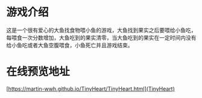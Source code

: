 # 游戏介绍
这是一个很有爱心的大鱼找食物喂小鱼的游戏，大鱼找到果实之后要喂给小鱼吃，每喂食一次分数增加，大鱼吃到的果实清零，当大鱼吃到的果实在一定时间内没有给小鱼吃或者大鱼空腹喂食，小鱼死亡并且游戏结束。
# 在线预览地址
[https://martin-wwh.github.io/TinyHeart/TinyHeart.html](TinyHeart)
